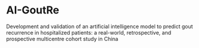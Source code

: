 # AI-GoutRe
Development and validation of an artificial intelligence model to predict gout recurrence in hospitalized patients: a real-world, retrospective, and prospective multicentre cohort study in China

